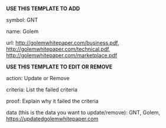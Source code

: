 **USE THIS TEMPLATE TO ADD**

symbol: GNT

name: Golem

url: http://golemwhitepaper.com/business.pdf, http://golemwhitepaper.com/technical.pdf, http://golemwhitepaper.com/marketplace.pdf

**USE THIS TEMPLATE TO EDIT OR REMOVE**

action: Update or Remove

criteria: List the failed criteria

proof: Explain why it failed the criteria 

data (this is the data you want to update/remove): GNT, Golem, https://updatedgolemwhitepaper.com
